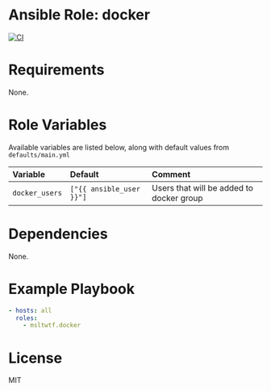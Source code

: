 # Ansible Role: docker

[![CI](https://github.com/msltwtf/ansible-role.docker/actions/workflows/ci.yml/badge.svg)](https://github.com/msltwtf/ansible-role.docker/actions/workflows/ci.yml)

# Requirements

None.

# Role Variables

Available variables are listed below, along with default values from `defaults/main.yml`

| Variable       | Default                  | Comment                                  |
| :------------- | :----------------------- | :--------------------------------------- |
| `docker_users` | `["{{ ansible_user }}"]` | Users that will be added to docker group |

# Dependencies

None.

# Example Playbook

```yaml
- hosts: all
  roles:
    - msltwtf.docker
```

# License

MIT

